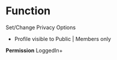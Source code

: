 # Function
Set/Change Privacy Options

- Profile visible to Public | Members only

**Permission**
LoggedIn+
